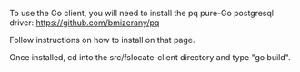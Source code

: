 To use the Go client, you will need to install the pq pure-Go postgresql driver:
https://github.com/bmizerany/pq

Follow instructions on how to install on that page.

Once installed, cd into the src/fslocate-client directory and type "go build".
